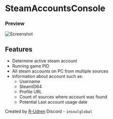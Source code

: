 # SteamAccountsConsole

### Preview

![Screenshot](https://github.com/R-udren/SteamAccountsConsole/assets/54269637/d0179491-1fa6-428e-bd06-d4f744376386)

## Features

- Determine active steam account
- Running game PID
- All steam accounts on PC from multiple sources
- Information about account such as:
  - Username
  - SteamID64
  - Profile URL
  - Count of sources where account was found
  - Potential Last account usage date
  
Created by [R-Udren](https://github.com/R-udren)
Discord - `insoulglobal`
